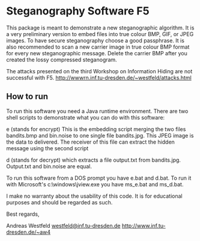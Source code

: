 # Steganography Software F5

This package is meant to demonstrate a new steganographic algorithm.  It
is a very preliminary version to embed files into true colour BMP, GIF,
or JPEG images.  To have secure steganography choose a good passphrase.
It is also recommended to scan a new carrier image in true colour BMP format
for every new steganographic message.  Delete the carrier BMP after you
created the lossy compressed steganogram.

The attacks presented on the third Workshop on Information Hiding are not
successful with F5.
http://wwwrn.inf.tu-dresden.de/~westfeld/attacks.html

## How to run
To run this software you need a Java runtime environment.  There are two
shell scripts to demonstrate what you can do with this software:

e (stands for encrypt)
This is the embedding script merging the two files bandits.bmp and
bin.noise to one single file bandits.jpg.  This JPEG image is the data
to delivered.  The receiver of this file can extract the hidden message
using the second script

d (stands for decrypt)
which extracts a file output.txt from bandits.jpg.  Output.txt and
bin.noise are equal.

To run this software from a DOS prompt you have e.bat and d.bat.  To run
it with Microsoft's c:\windows\jview.exe you have ms_e.bat and ms_d.bat.

I make no warranty about the usability of this code.  It is for
educational purposes and should be regarded as such.

Best regards,

Andreas Westfeld
westfeld@inf.tu-dresden.de
http://www.inf.tu-dresden.de/~aw4
